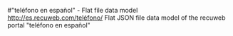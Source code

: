 #"teléfono en español" - Flat file data model
http://es.recuweb.com/teléfono/
Flat JSON file data model of the recuweb portal "teléfono en español"
